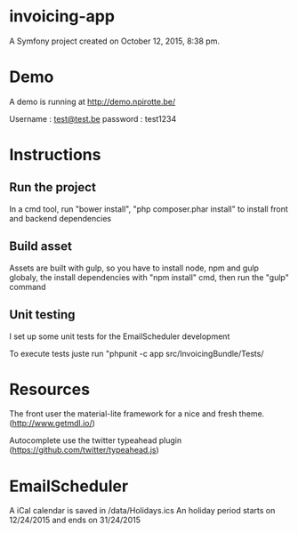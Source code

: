 invoicing-app
==============

A Symfony project created on October 12, 2015, 8:38 pm.

# Demo

A demo is running at http://demo.npirotte.be/

Username : test@test.be
password : test1234

# Instructions

## Run the project

In a cmd tool, run "bower install", "php composer.phar install" to install front and backend dependencies

## Build asset

Assets are built with gulp, so you have to install node, npm and gulp globaly, the install dependencies with "npm install" cmd, then run the "gulp" command

## Unit testing

I set up some unit tests for the EmailScheduler development

To execute tests juste run "phpunit -c app src/InvoicingBundle/Tests/

# Resources

The front user the material-lite framework for a nice and fresh theme. (http://www.getmdl.io/)

Autocomplete use the twitter typeahead plugin (https://github.com/twitter/typeahead.js)

# EmailScheduler

A iCal calendar is saved in /data/Holidays.ics
An holiday period starts on 12/24/2015 and ends on 31/24/2015
